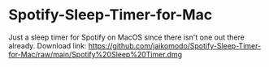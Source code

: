 # Spotify-Sleep-Timer-for-Mac
Just a sleep timer for Spotify on MacOS since there isn't one out there already.
Download link: https://github.com/jaikomodo/Spotify-Sleep-Timer-for-Mac/raw/main/Spotify%20Sleep%20Timer.dmg
